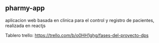 ## pharmy-app
aplicacion web basada en clinica para el control y registro de pacientes, realizada en reactjs

Tablero trello: https://trello.com/b/o0HH1ghg/fases-del-proyecto-dps

